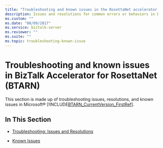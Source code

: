 ```yaml
---
title: "Troubleshooting and known issues in the RosettaNet accelerator in BizTalk Server"
description: Issues and resolutions for common errors or behaviors in BTARN in BizTalk Server
ms.custom: ""
ms.date: "08/09/2017"
ms.service: biztalk-server
ms.reviewer: ""
ms.suite: ""
ms.topic: troubleshooting-known-issue
---
```


# Troubleshooting and known issues in BizTalk Accelerator for RosettaNet (BTARN)
This section is made up of troubleshooting issues, resolutions, and known issues in Microsoft® [!INCLUDE[BTARN_CurrentVersion_FirstRef](../../includes/btarn-currentversion-firstref-md.md)].  
  
## In This Section  
  
-   [Troubleshooting: Issues and Resolutions](../../adapters-and-accelerators/accelerator-rosettanet/troubleshooting-issues-and-resolutions3.md)  
  
-   [Known Issues](../../adapters-and-accelerators/accelerator-rosettanet/known-issues3.md)
